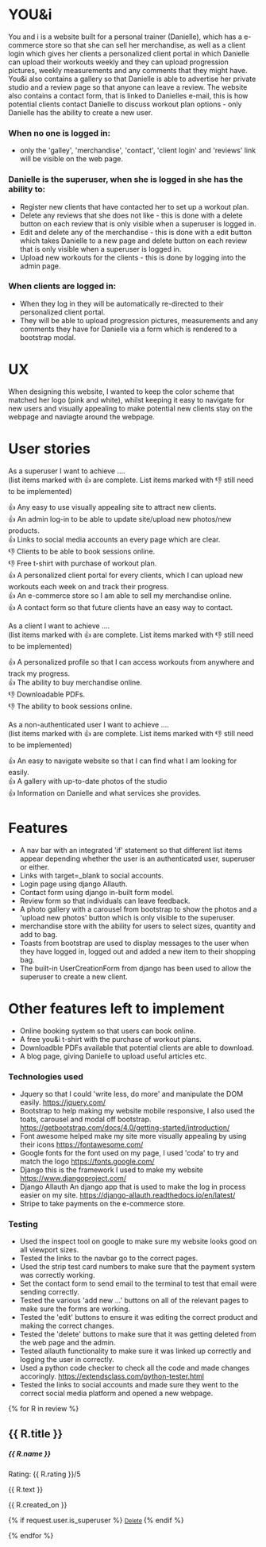 # YOU&i

You and i is a website built for a personal trainer (Danielle), which has a 
e-commerce store so that she can sell her merchandise, as well 
as a client login which gives her clients a personalized client portal in which 
Danielle can upload their workouts weekly and they can upload progression pictures, weekly measurements
and any comments that they might have.
You&i also contains a gallery so that Danielle is able to advertise her private studio and a review page so that anyone 
can leave a review. 
The website also contains a contact form, that is linked to Danielles e-mail, this is how potential clients contact Danielle
to discuss workout plan options - only Danielle has the ability to create a new user. 

### When no one is logged in:
* only the 'galley', 'merchandise', 'contact', 'client login' and 'reviews' link will be visible on the web page.

### Danielle is the superuser, when she is logged in she has the ability to:
* Register new clients that have contacted her to set up a workout plan. 
* Delete any reviews that she does not like - this is done with a delete button on each review that is only visible
when a superuser is logged in. 
* Edit and delete any of the merchandise - this is done with a edit button which takes
Danielle to a new page and delete button on each review that is only visible
when a superuser is logged in. 
* Upload new workouts for the clients - this is done by logging into the admin page. 

### When clients are logged in:
* When they log in they will be automatically re-directed to their personalized client portal.
* They will be able to upload progression pictures, measurements and any comments they have for Danielle via a form which is
rendered to a bootstrap modal.

# UX
When designing this website, I wanted to keep the color scheme that matched her logo (pink and white), whilst keeping it 
easy to navigate for new users and visually appealing to make potential new clients stay on the webpage and naviagte around
the webpage. 

# User stories

As a superuser I want to achieve ....<br>
(list items marked with 👍 are complete. List items marked with 👎 still need to be implemented)<br>

👍 Any easy to use visually appealing site to attract new clients.<br>
👍 An admin log-in to be able to update site/upload new photos/new products.<br>
👍 Links to social media accounts an every page which are clear. <br>
👎 Clients to be able to book sessions online. <br>
👎 Free t-shirt with purchase of workout plan. <br>
👍 A personalized client portal for every clients, which I can upload new workouts each week on and track their progress.<br>
👍 An e-commerce store so I am able to sell my merchandise online.<br>
👍 A contact form so that future clients have an easy way to contact. <br>


As a client I want to achieve ....<br>
(list items marked with 👍 are complete. List items marked with 👎 still need to be implemented)<br>

👍 A personalized profile so that I can access workouts from anywhere and track my progress. <br>
👍 The ability to buy merchandise online. <br>
👎 Downloadable PDFs.<br>
👎 The ability to book sessions online.<br> 

As a non-authenticated user I want to achieve ....<br>
(list items marked with 👍 are complete. List items marked with 👎 still need to be implemented)<br>

👍 An easy to navigate website so that I can find what I am looking for easily. <br>
👍 A gallery with up-to-date photos of the studio <br>
👍 Information on Danielle and what services she provides. <br>

# Features
* A nav bar with an integrated 'if' statement so that different list items appear depending whether the user is 
an authenticated user, superuser or either.
* Links with target=_blank to social accounts.
* Login page using django Allauth.
* Contact form using django in-built form model.
* Review form so that individuals can leave feedback.
* A photo gallery with a carousel from bootstrap to show the photos and a 'upload new photos' button which is only 
visible to the superuser.
* merchandise store with the ability for users to select sizes, quantity and add to bag.
* Toasts from bootstrap are used to display messages to the user when they have logged in, logged out and added a new item
to their shopping bag. 
* The built-in UserCreationForm from django has been used to allow the superuser to create a new client. 

# Other features left to implement
* Online booking system so that users can book online. 
* A free you&i t-shirt with the purchase of workout plans. 
* Downloadble PDFs available that potential clients are able to download. 
* A blog page, giving Danielle to upload useful articles etc.

### Technologies used
* Jquery so that I could 'write less, do more' and manipulate the DOM easily. https://jquery.com/
* Bootstrap to help making my website mobile responsive, I also used the toats, carousel and modal off bootstrap. https://getbootstrap.com/docs/4.0/getting-started/introduction/
* Font awesome helped make my site more visually appealing by using their icons https://fontawesome.com/
* Google fonts for the font used on my page, I used 'coda' to try and match the logo https://fonts.google.com/
* Django this is the framework I used to make my website https://www.djangoproject.com/
* Django Allauth An django app that is used to make the log in process easier on my site. https://django-allauth.readthedocs.io/en/latest/
* Stripe to take payments on the e-commerce store.

### Testing
* Used the inspect tool on google to make sure my website looks good on all viewport sizes. 
* Tested the links to the navbar go to the correct pages.
* Used the strip test card numbers to make sure that the payment system was correctly working. 
* Set the contact form to send email to the terminal to test that email were sending correctly. 
* Tested the various 'add new ...' buttons on all of the relevant pages to make sure the forms are working. 
* Tested the 'edit' buttons to ensure it was editing the correct product and making the correct changes. 
* Tested the 'delete' buttons to make sure that it was getting deleted from the web page and the admin. 
* Tested allauth functionality to make sure it was linked up correctly and logging the user in correctly. 
* Used a python code checker to check all the code and made changes accoringly. https://extendsclass.com/python-tester.html
* Tested the links to social accounts and made sure they went to the correct social media platform and opened a 
new webpage. 





<div class="row container-fluid">
{% for R in review %}
<div class="col-sm col-md-6 col-lg-4">
<div class="card container-fluid reviewCard">
  <div class="card-body">
    <h2 class="card-text">{{ R.title }}</h2>
    <h5 class="card-text"> {{ R.name }}</h5>
    <p> Rating: {{ R.rating }}/5</p>
    <p> {{ R.text }}</p>
    <p> {{ R.created_on }}</p>
    {% if request.user.is_superuser %}
                <small class="ml-3">
                <!--When using id in for loop, you need to use whatever you used in the loop i.e R.
                you can only reference the object within the scope where it's being used. 
                In this case, the for loop -->
                        <a class="text-danger" href="{% url 'delete_review' R.id %}">Delete</a>
                </small>
    {% endif %}
  </div>
  </div>

</div>

{% endfor %}



</div>